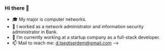 ### Hi there 👋
- 🎓 My major is computer networks.
- 🏦 I worked as a network administrator and information security administrator in Bank.
- 🌱 I’m currently working at a startup company as a full-stack developer.
- 📫 Mail to reach me: d.tsegtserdem@gmail.com
-->
